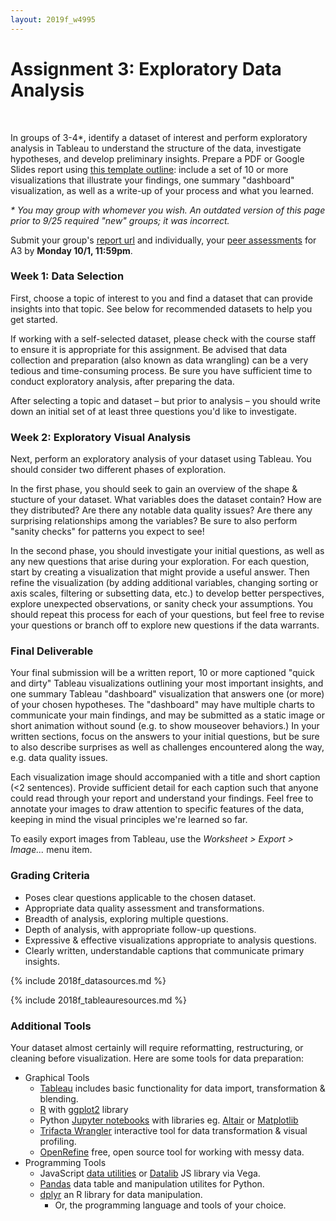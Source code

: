 ```yaml
---
layout: 2019f_w4995
---
```


# Assignment 3: Exploratory Data Analysis
<br>

In groups of 3-4*, identify a dataset of interest and perform exploratory analysis in Tableau to understand the structure of the data, investigate hypotheses, and develop preliminary insights. Prepare a PDF or Google Slides report using [this template outline](https://gist.github.com/agness/2809bd8e7b99b047091998f837736349): include a set of 10 or more visualizations that illustrate your findings, one summary "dashboard" visualization, as well as a write-up of your process and what you learned.

_* You may group with whomever you wish. An outdated version of this page prior to 9/25 required "new" groups; it was incorrect._

Submit your group's [report url](https://forms.gle/dRdgXgFfKX32Pc3x9) and individually, your [peer assessments](https://forms.gle/wpu3szk3HiNifrrX8) for A3 by **Monday 10/1, 11:59pm**.

### Week 1: Data Selection

First, choose a topic of interest to you and find a dataset that can provide insights into that topic. See below for recommended datasets to help you get started.

If working with a self-selected dataset, please check with the course staff to ensure it is appropriate for this assignment. Be advised that data collection and preparation (also known as data wrangling) can be a very tedious and time-consuming process. Be sure you have sufficient time to conduct exploratory analysis, after preparing the data.

After selecting a topic and dataset – but prior to analysis – you should write down an initial set of at least three questions you'd like to investigate.

### Week 2: Exploratory Visual Analysis

Next, perform an exploratory analysis of your dataset using Tableau. You should consider two different phases of exploration.

In the first phase, you should seek to gain an overview of the shape & stucture of your dataset. What variables does the dataset contain? How are they distributed? Are there any notable data quality issues? Are there any surprising relationships among the variables? Be sure to also perform "sanity checks" for patterns you expect to see!

In the second phase, you should investigate your initial questions, as well as any new questions that arise during your exploration. For each question, start by creating a visualization that might provide a useful answer. Then refine the visualization (by adding additional variables, changing sorting or axis scales, filtering or subsetting data, etc.) to develop better perspectives, explore unexpected observations, or sanity check your assumptions. You should repeat this process for each of your questions, but feel free to revise your questions or branch off to explore new questions if the data warrants.

### Final Deliverable

Your final submission will be a written report, 10 or more captioned "quick and dirty" Tableau visualizations outlining your most important insights, and one summary Tableau "dashboard" visualization that answers one (or more) of your chosen hypotheses. The "dashboard" may have multiple charts to communicate your main findings, and may be submitted as a static image or short animation without sound (e.g. to show mouseover behaviors.) In your written sections, focus on the answers to your initial questions, but be sure to also describe surprises as well as challenges encountered along the way, e.g. data quality issues.

Each visualization image should accompanied with a title and short caption (\<2 sentences). Provide sufficient detail for each caption such that anyone could read through your report and understand your findings. Feel free to annotate your images to draw attention to specific features of the data, keeping in mind the visual principles we're learned so far.

To easily export images from Tableau, use the *Worksheet > Export > Image...* menu item.

### Grading Criteria

* Poses clear questions applicable to the chosen dataset.
* Appropriate data quality assessment and transformations.
* Breadth of analysis, exploring multiple questions.
* Depth of analysis, with appropriate follow-up questions.
* Expressive & effective visualizations appropriate to analysis questions.
* Clearly written, understandable captions that communicate primary insights.

{% include 2018f_datasources.md %}

{% include 2018f_tableauresources.md %}

### Additional Tools

Your dataset almost certainly will require reformatting, restructuring, or cleaning before visualization. Here are some tools for data preparation:

* Graphical Tools
  * [Tableau](https://www.tableau.com/academic/students) includes basic functionality for data import, transformation & blending.
  * [R](https://www.r-project.org/) with [ggplot2](http://ggplot2.org/) library
  * Python [Jupyter notebooks](http://jupyter.org/) with libraries eg. [Altair](https://altair-viz.github.io/) or [Matplotlib](http://matplotlib.org/)
  * [Trifacta Wrangler](https://www.trifacta.com/start-wrangling/) interactive tool for data transformation & visual profiling.
  * [OpenRefine](http://openrefine.org/) free, open source tool for working with messy data.
* Programming Tools
  * JavaScript [data utilities](https://bocoup.com/work/learn-js-data) or [Datalib](https://github.com/vega/datalib) JS library via Vega.
  * [Pandas](http://pandas.pydata.org/) data table and manipulation utilites for Python.
  * [dplyr](https://cran.r-project.org/web/packages/dplyr/vignettes/introduction.html) an R library for data manipulation.
	* Or, the programming language and tools of your choice.
